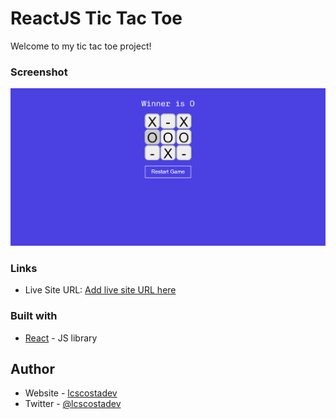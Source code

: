 # ReactJS Tic Tac Toe

Welcome to my tic tac toe project!

### Screenshot

![](./fullscreenshot-tic-tac-toe.png)


### Links

- Live Site URL: [Add live site URL here](https://lcscostadev.github.io/tic-tac-toe-reactjs/)


### Built with

- [React](https://reactjs.org/) - JS library


## Author

- Website - [lcscostadev](https://lcscostadev.github.io/lucas-costa-portfolio/)
- Twitter - [@lcscostadev](https://www.twitter.com/lcscostadev)
